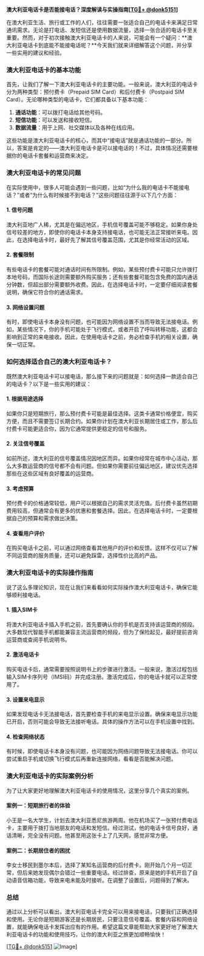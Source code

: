 **澳大利亚电话卡是否能接电话？深度解读与实操指南[[TG💪+ @donk5151](https://t.me/s/donk5151)]**

在澳大利亚生活、旅行或工作的人们，往往需要一张适合自己的电话卡来满足日常通讯需求。无论是打电话、发短信还是使用数据流量，选择一张合适的电话卡至关重要。然而，对于初次接触澳大利亚电话卡的人来说，可能会有一个疑问：**澳大利亚电话卡到底能不能接电话呢？**今天我们就来详细解答这个问题，并分享一些实用的建议和经验。

### **澳大利亚电话卡的基本功能**

首先，让我们了解一下澳大利亚电话卡的主要功能。一般来说，澳大利亚的电话卡分为两种类型：预付费卡（Prepaid SIM Card）和后付费卡（Postpaid SIM Card）。无论哪种类型的电话卡，它们都具备以下基本功能：

1. **通话功能**：可以拨打电话给其他号码。
2. **短信功能**：可以发送和接收短信。
3. **数据流量**：用于上网、社交媒体以及各种在线应用。

这些功能是澳大利亚电话卡的核心，而其中“接电话”就是通话功能的一部分。所以，答案是肯定的——澳大利亚电话卡是可以接电话的！不过，具体情况还需要根据你的电话卡套餐和运营商来决定。

### **澳大利亚电话卡的常见问题**

在实际使用中，很多人可能会遇到一些问题，比如“为什么我的电话卡不能接电话？”或者“为什么有时候接不到电话？”这些问题往往源于以下几个方面：

#### **1. 信号问题**
澳大利亚地广人稀，尤其是在偏远地区，手机信号覆盖可能不够稳定。如果你身处信号较差的地方，即使你的电话卡本身支持接电话，也可能无法正常接听来电。因此，在选择电话卡时，最好先了解其信号覆盖范围，尤其是你经常活动的区域。

#### **2. 套餐限制**
有些电话卡的套餐可能对通话时间有所限制。例如，某些预付费卡可能只允许拨打本地号码，而国际长途则需要额外购买服务；还有些套餐可能包含免费的国内通话分钟数，但超出部分需要额外收费。因此，在选择电话卡时，一定要仔细阅读套餐说明，确保它符合你的通话需求。

#### **3. 网络设置问题**
有时，即使电话卡本身没有问题，也可能因为网络设置不当而导致无法接电话。例如，某些情况下，你的手机可能处于飞行模式，或者开启了呼叫转移功能，这都会影响到正常的来电接收。因此，在使用电话卡之前，务必检查手机的相关设置，确保一切正常。

### **如何选择适合自己的澳大利亚电话卡？**

既然澳大利亚电话卡可以接电话，那么接下来的问题就是：如何选择一款适合自己的电话卡？以下是一些实用的建议：

#### **1. 根据用途选择**
如果你只是短期旅行，那么预付费卡可能是最佳选择。这类卡通常价格便宜，购买方便，而且不需要签订长期合约。如果你计划在澳大利亚长期居住或工作，那么后付费卡可能更适合你，因为它通常提供更稳定的信号和服务。

#### **2. 关注信号覆盖**
如前所述，澳大利亚的信号覆盖情况因地区而异。如果你经常在城市中心活动，那么大多数运营商的信号都不会有问题。但如果你需要前往偏远地区，建议优先选择那些在这些区域有良好覆盖的运营商。

#### **3. 考虑预算**
预付费卡的价格通常较低，用户可以根据自己的需求灵活充值。后付费卡虽然初期费用较高，但通常会有更多的优惠和套餐选择。因此，在选择电话卡时，一定要根据自己的预算和需求做出决策。

#### **4. 查看用户评价**
在购买电话卡之前，可以通过网络查看其他用户的评价和反馈。这样不仅可以了解不同运营商的服务质量，还可以避免踩雷，选择性价比高的产品。

### **澳大利亚电话卡的实际操作指南**

说了这么多理论知识，现在让我们来看看如何实际操作澳大利亚电话卡，确保它能够顺利接电话。

#### **1. 插入SIM卡**
将澳大利亚电话卡插入手机之前，首先要确认你的手机是否支持该运营商的频段。大多数现代智能手机都能兼容主流运营商的频段，但为了保险起见，最好提前咨询运营商或查阅手机说明书。

#### **2. 激活电话卡**
购买电话卡后，通常需要按照说明书上的步骤进行激活。一般来说，激活过程包括输入SIM卡序列号（IMSI码）并完成注册。激活完成后，你的电话卡就可以正常使用了。

#### **3. 设置来电显示**
如果发现电话卡无法接电话，首先要检查手机的来电显示设置。确保来电显示功能已开启，否则可能会导致无法接听电话。具体的操作方法可以在手机设置中找到。

#### **4. 检查网络状态**
有时候，即使电话卡本身没有问题，也可能因为网络问题导致无法接电话。你可以尝试重启手机或切换飞行模式后再重新连接网络，看看是否能解决问题。

### **澳大利亚电话卡的实际案例分析**

为了让大家更好地理解澳大利亚电话卡的使用情况，这里分享几个真实的案例。

#### **案例一：短期旅行者的体验**
小王是一名大学生，计划去澳大利亚悉尼旅游两周。他在机场买了一张预付费电话卡，主要用于拨打当地朋友的电话和发短信。经过测试，他的电话卡信号良好，通话清晰，完全没有问题。他甚至用这张卡上了几天网，感觉非常方便。

#### **案例二：长期居住者的困扰**
李女士移民到墨尔本后，选择了某知名运营商的后付费卡。刚开始几个月一切正常，但后来她发现偶尔会错过一些重要电话。经过排查，原来是她的手机开启了自动语音信箱功能，导致来电未能及时接听。在调整了设置后，问题得到了解决。

### **总结**

通过以上分析可以看出，澳大利亚电话卡完全可以用来接电话，只要我们正确选择和使用。无论你是短期游客还是长期居民，只要注意信号覆盖、套餐内容和网络设置，就能确保电话卡发挥出应有的作用。希望这篇文章能帮助大家更好地了解澳大利亚电话卡的功能和使用技巧，让你的澳大利亚之旅更加顺畅愉快！

[[TG💪+ @donk5151](https://t.me/s/donk5151) ![Image](https://i.postimg.cc/rwNCRYN7/Snipaste-2025-04-30-17-27-05.png)]